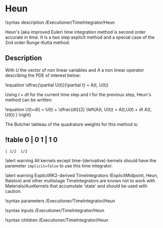 # Heun

!syntax description /Executioner/TimeIntegrator/Heun

Heun's (aka improved Euler) time integration method is second order accurate in time. It is a two step explicit
method and a special case of the 2nd order Runge-Kutta method.

## Description

With $U$ the vector of non linear variables and $A$ a non linear operator
describing the PDE of interest below:

!equation
\dfrac{\partial U(t)}{\partial t} = A(t, U(t))

Using $t+dt$ for the current time step and $t$ for the previous step,
Heun's method can be written:

!equation
U(t+dt) = U(t) + \dfrac{dt}{2} \left(A(t, U(t)) +  A(t,U(t) + dt A(t, U(t)) ) \right)

The Butcher tableau of the quadrature weights for this method is:

!table
0   | 0
1   | 1    0
---------------------
    | 1/2  1/2

!alert warning
All kernels except time-(derivative)-kernels should have the parameter `implicit=false` to use this
time integrator.

!alert warning
ExplicitRK2-derived TimeIntegrators (ExplicitMidpoint, Heun, Ralston) and other multistage
TimeIntegrators are known not to work with Materials/AuxKernels that accumulate 'state' and
should be used with caution.

!syntax parameters /Executioner/TimeIntegrator/Heun

!syntax inputs /Executioner/TimeIntegrator/Heun

!syntax children /Executioner/TimeIntegrator/Heun
